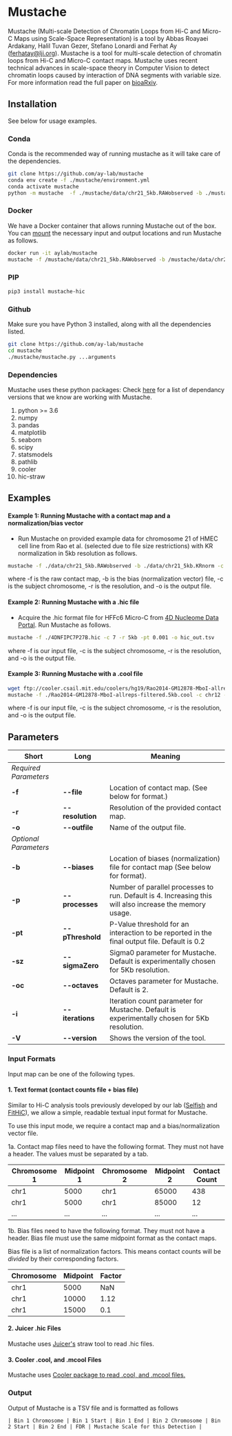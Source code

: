 # Mustache

Mustache (Multi-scale Detection of Chromatin Loops from Hi-C and Micro-C Maps using Scale-Space Representation) is a tool by Abbas Roayaei Ardakany, Halil Tuvan Gezer, Stefano Lonardi and Ferhat Ay (ferhatay@lji.org).
Mustache is a tool for multi-scale detection of chromatin loops from Hi-C and Micro-C contact maps. Mustache uses recent technical advances in scale-space theory in Computer Vision to detect chromatin loops caused by interaction of DNA segments with variable size. For more information read the full paper on <a href="https://www.biorxiv.org/content/10.1101/2020.02.24.963579v1">bioaRxiv</a>.

## Installation

See below for usage examples.

### Conda

Conda is the recommended way of running mustache as it will take care of the dependencies.

```bash
git clone https://github.com/ay-lab/mustache
conda env create -f ./mustache/environment.yml
conda activate mustache
python -m mustache  -f ./mustache/data/chr21_5kb.RAWobserved -b ./mustache/data/chr21_5kb.KRnorm -c 21 -r 5kb -o chr21_out5.tsv -pt 0.1
```

### Docker

We have a Docker container that allows running Mustache out of the box. You can <a href="https://docs.docker.com/storage/bind-mounts/">mount</a> the necessary input and output locations and run Mustache as follows.
```bash
docker run -it aylab/mustache
mustache -f /mustache/data/chr21_5kb.RAWobserved -b /mustache/data/chr21_5kb.KRnorm -c 21 -r 5kb -o ./chr21_out5.tsv -pt 0.05
```

### PIP

```bash
pip3 install mustache-hic
```

### Github

Make sure you have Python 3 installed, along with all the dependencies listed.

```bash
git clone https://github.com/ay-lab/mustache
cd mustache
./mustache/mustache.py ...arguments
```

### Dependencies

Mustache uses these python packages:
Check [here](environment.yml) for a list of dependancy versions that we know are working with Mustache.

1. python >= 3.6
1. numpy
1. pandas
1. matplotlib
1. seaborn
1. scipy
1. statsmodels
1. pathlib
1. cooler
1. hic-straw

## Examples

#### Example 1: Running Mustache with a contact map and a normalization/bias vector

- Run Mustache on provided example data for chromosome 21 of HMEC cell line from Rao et al. (selected due to file size restrictions) with KR normalization in 5kb resolution as follows.

```bash
mustache -f ./data/chr21_5kb.RAWobserved -b ./data/chr21_5kb.KRnorm -c 21 -r 5kb -pt 0.1 -o chr21_out.tsv
```

where -f is the raw contact map, -b is the bias (normalization vector) file, -c is the subject chromosome, -r is the resolution, and -o is the output file.

#### Example 2: Running Mustache with a .hic file

- Acquire the .hic format file for HFFc6 Micro-C from <a href="https://data.4dnucleome.org/files-processed/4DNFIPC7P27B/">4D Nucleome Data Portal</a>. Run Mustache as follows.

```bash
mustache -f ./4DNFIPC7P27B.hic -c 7 -r 5kb -pt 0.001 -o hic_out.tsv
```

where -f is our input file, -c is the subject chromosome, -r is the resolution, and -o is the output file.

#### Example 3: Running Mustache with a .cool file

```bash
wget ftp://cooler.csail.mit.edu/coolers/hg19/Rao2014-GM12878-MboI-allreps-filtered.5kb.cool
mustache -f ./Rao2014-GM12878-MboI-allreps-filtered.5kb.cool -c chr12 -r 5kb -pt 0.05 -o cooler_out.tsv
```

where -f is our input file, -c is the subject chromosome, -r is the resolution, and -o is the output file.

## Parameters

| Short                 | Long             | Meaning                                                                                                 |
| --------------------- | ---------------- | ------------------------------------------------------------------------------------------------------- |
| _Required Parameters_ |                  |                                                                                                         |
| **-f**                | **--file**       | Location of contact map. (See below for format.)                                                        |
| **-r**                | **--resolution** | Resolution of the provided contact map.                                                                 |
| **-o**                | **--outfile**    | Name of the output file.                                                                                |
| _Optional Parameters_ |                  |                                                                                                         |
| **-b**                | **--biases**     | Location of biases (normalization) file for contact map (See below for format).                         |
| **-p**                | **--processes**  | Number of parallel processes to run. Default is 4. Increasing this will also increase the memory usage. |
| **-pt**               | **--pThreshold** | P-Value threshold for an interaction to be reported in the final output file. Default is 0.2            |
| **-sz**               | **--sigmaZero**  | Sigma0 parameter for Mustache. Default is experimentally chosen for 5Kb resolution.                     |
| **-oc**               | **--octaves**    | Octaves parameter for Mustache. Default is 2.                                                           |
| **-i**                | **--iterations** | Iteration count parameter for Mustache. Default is experimentally chosen for 5Kb resolution.            |
| **-V**                | **--version**    | Shows the version of the tool.                                                                          |

### Input Formats

Input map can be one of the following types.

#### 1. Text format (contact counts file + bias file)

Similar to Hi-C analysis tools previously developed by our lab (<a href="https://github.com/ay-lab/selfish">Selfish</a> and <a href="https://github.com/ay-lab/fithic">FitHiC</a>), we allow a simple, readable textual input format for Mustache.

To use this input mode, we require a contact map and a bias/normalization vector file.

1a. Contact map files need to have the following format. They must not have a header. The values must be separated by a tab.

| Chromosome 1 | Midpoint 1 | Chromosome 2 | Midpoint 2 | Contact Count |
| ------------ | ---------- | ------------ | ---------- | ------------- |
| chr1         | 5000       | chr1         | 65000      | 438           |
| chr1         | 5000       | chr1         | 85000      | 12            |
| ...          | ...        | ...          | ...        | ...           |

1b. Bias files need to have the following format. They must not have a header. Bias file must use the same midpoint format as the contact maps.

Bias file is a list of normalization factors. This means contact counts will be _divided_ by their corresponding factors.

| Chromosome | Midpoint | Factor |
| ---------- | -------- | ------ |
| chr1       | 5000     | NaN    |
| chr1       | 10000    | 1.12   |
| chr1       | 15000    | 0.1    |

#### 2. Juicer .hic Files

Mustache uses <a href="https://github.com/aidenlab/straw">Juicer's</a> straw tool to read .hic files.

#### 3. Cooler .cool, and .mcool Files

Mustache uses <a href="https://github.com/mirnylab/cooler">Cooler package to read .cool, and .mcool files.</a>

### Output

Output of Mustache is a TSV file and is formatted as follows

`| Bin 1 Chromosome | Bin 1 Start | Bin 1 End | Bin 2 Chromosome | Bin 2 Start | Bin 2 End | FDR | Mustache Scale for this Detection |`
